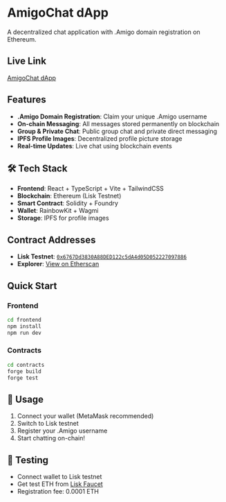 # AmigoChat dApp

A decentralized chat application with .Amigo domain registration on Ethereum.

## Live Link
[AmigoChat dApp](https://amigos-chatv2.vercel.app/)

## Features
- **.Amigo Domain Registration**: Claim your unique .Amigo username
- **On-chain Messaging**: All messages stored permanently on blockchain
- **Group & Private Chat**: Public group chat and private direct messaging
- **IPFS Profile Images**: Decentralized profile picture storage
- **Real-time Updates**: Live chat using blockchain events

## 🛠 Tech Stack
- **Frontend**: React + TypeScript + Vite + TailwindCSS
- **Blockchain**: Ethereum (Lisk Testnet)
- **Smart Contract**: Solidity + Foundry
- **Wallet**: RainbowKit + Wagmi
- **Storage**: IPFS for profile images

## Contract Addresses
- **Lisk Testnet**: [`0x6767Dd3830A88DED122c5dA4d05D052227097886`](https://Lisk.etherscan.io/address/0xE953c7658e3793d8E86A202d5eC039a1832fBdB5)
- **Explorer**: [View on Etherscan](https://sepolia-lisk.blockscout.io/address/0xE953c7658e3793d8E86A202d5eC039a1832fBdB5)

## Quick Start

### Frontend
```bash
cd frontend
npm install
npm run dev
```

### Contracts
```bash
cd contracts
forge build
forge test
```

## 📝 Usage
1. Connect your wallet (MetaMask recommended)
2. Switch to Lisk testnet
3. Register your .Amigo username
4. Start chatting on-chain!

## 🧪 Testing
- Connect wallet to Lisk testnet
- Get test ETH from [Lisk Faucet](https://Liskfaucet.com/)
- Registration fee: 0.0001 ETH
